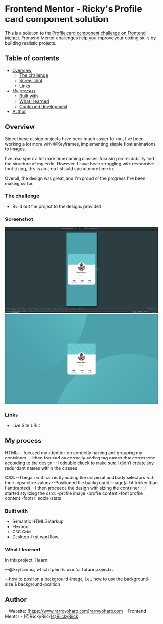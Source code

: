 # Frontend Mentor - Ricky's Profile card component solution

This is a solution to the [Profile card component challenge on Frontend Mentor](https://www.frontendmentor.io/challenges/profile-card-component-cfArpWshJ). Frontend Mentor challenges help you improve your coding skills by building realistic projects. 

## Table of contents

- [Overview](#overview)
  - [The challenge](#the-challenge)
  - [Screenshot](#screenshot)
  - [Links](#links)
- [My process](#my-process)
  - [Built with](#built-with)
  - [What I learned](#what-i-learned)
  - [Continued development](#continued-development)
- [Author](#author)

## Overview

Since these design projects have been much easier for me, I've been working a lot more with @Keyframes, implementing simple float animations to images.

I've also spent a lot more time naming classes, focusing on readability and the structure of my code. However, I have been struggling with responsive font sizing, this is an area I should spend more time in. 

Overall, the design was great, and I'm proud of the progress I've been making so far.

### The challenge

- Build out the project to the designs provided

### Screenshot

<img src="./design/desktop profile design.png"/>
<img src="./design/mobile profile card.png"/>


### Links

- Live Site URL: 

## My process

HTML:
--focused my attention on correctly naming and grouping my containers 
--I then focused on correctly adding tag names that correspond according to the design
--I odouble check to make sure I didn't create any redundant names within the classes

CSS:
--I began with correctly adding the universal and body selectors with their repsective values
--Positioned the background-image(a lot tricker than I anticapted)
--I then proceede the design with sizing the container
--I started stylizing the card:
  -profile image
  -profile content
  -font profile content
  -footer: social-stats

### Built with

- Semantic HTML5 Markup
- Flexbox
- CSS Grid
- Desktop-first workflow

### What I learned

In this project, I learn:

--@keyframes, which I plan to use for future projects. 

--how to position a background-image, i.e., how to use the background-size & background-position


## Author

--Website: (https://www.rarroyoharo.com)<a href="https://www.rarroyoharo.com" target="_blank">rarroyoharo.com</a> 
--Frontend Mentor - [@RiickyRiick]<a href="https://www.frontendmentor.io/profile/RiickyRiick" target="_blank">@RiickyRiick</a> 
